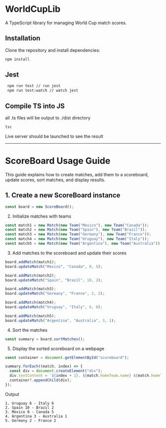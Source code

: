 # WorldCupLib

A TypeScript library for managing World Cup match scores.

## Installation

Clone the repository and install dependencies:

```bash
npm install
```

## Jest

```bash
 npm run test // run jest
 npm run test:watch // watch jest
```

## Compile TS into JS

all .ts files will be output to ./dist directory

```bash
tsc
```

Live server should be launched to see the result

---

# ScoreBoard Usage Guide

This guide explains how to create matches, add them to a scoreboard, update scores, sort matches, and display results.

## 1. Create a new ScoreBoard instance

```javascript
const board = new ScoreBoard();
```

2. Initialize matches with teams

```javascript
const match1 = new Match(new Team("Mexico"), new Team("Canada"));
const match2 = new Match(new Team("Spain"), new Team("Brazil"));
const match3 = new Match(new Team("Germany"), new Team("France"));
const match4 = new Match(new Team("Uruguay"), new Team("Italy"));
const match5 = new Match(new Team("Argentina"), new Team("Australia"));
```

3. Add matches to the scoreboard and update their scores

```javascript
board.addMatch(match1);
board.updateMatch("Mexico", "Canada", 0, 5);

board.addMatch(match2);
board.updateMatch("Spain", "Brazil", 10, 2);

board.addMatch(match3);
board.updateMatch("Germany", "France", 2, 2);

board.addMatch(match4);
board.updateMatch("Uruguay", "Italy", 6, 6);

board.addMatch(match5);
board.updateMatch("Argentina", "Australia", 3, 1);
```


4. Sort the matches
```javascript
const summary = board.sortMatches();
```

5. Display the sorted scoreboard on a webpage

```javascript
const container = document.getElementById("scoreboard");

summary.forEach((match, index) => {
  const div = document.createElement("div");
  div.textContent = `${index + 1}. ${match.homeTeam.name} ${match.homeTeamScore} - ${match.awayTeam.name} ${match.awayTeamScore}`;
  container?.appendChild(div);
});
```

Output
```
1. Uruguay 6 - Italy 6
2. Spain 10 - Brazil 2
3. Mexico 0 - Canada 5
4. Argentina 3 - Australia 1
5. Germany 2 - France 2

```
